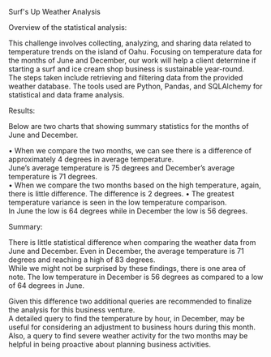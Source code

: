 Surf's Up Weather Analysis


Overview of the statistical analysis:


This challenge involves collecting, analyzing, and sharing data related to temperature trends on the island of Oahu. 
Focusing on temperature data for the months of June and December, our work will help a client determine if starting a surf and ice cream shop business is sustainable year-round.  
The steps taken include retrieving and filtering data from the provided weather database. 
The tools used are Python, Pandas, and SQLAlchemy for statistical and data frame analysis.


Results:


Below are two charts that showing summary statistics for the months of June and December.










•	When we compare the two months, we can see there is a difference of approximately 4 degrees in average temperature.  
	June’s average temperature is 75 degrees and December’s average temperature is 71 degrees.  
•	When we compare the two months based on the high temperature, again, there is little difference.  The difference is 2 degrees.
•	The greatest temperature variance is seen in the low temperature comparison.  
	In June the low is 64 degrees while in December the low is 56 degrees.



Summary:


There is little statistical difference when comparing the weather data from June and December.  Even in December, the average temperature is 71 degrees and reaching a high of 83 degrees.  
While we might not be surprised by these findings, there is one area of note.  The low temperature in December is 56 degrees as compared to a low of 64 degrees in June. 

Given this difference two additional queries are recommended to finalize the analysis for this business venture.  
A detailed query to find the temperature by hour, in December, may be useful for considering an adjustment to business hours during this month.  
Also, a query to find severe weather activity for the two months may be helpful in being proactive about planning business activities. 
